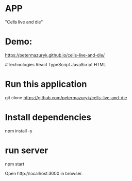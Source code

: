 
# APP 
"Cells live and die"

# Demo: 
https://petermazuryk.github.io/cells-live-and-die/

#Technologies
React
TypeScript
JavaScript
HTML

# Run this application
git clone https://github.com/petermazuryk/cells-live-and-die

# Install dependencies

npm install -y

# run server

npm start

Open http://localhost:3000 in browser.

